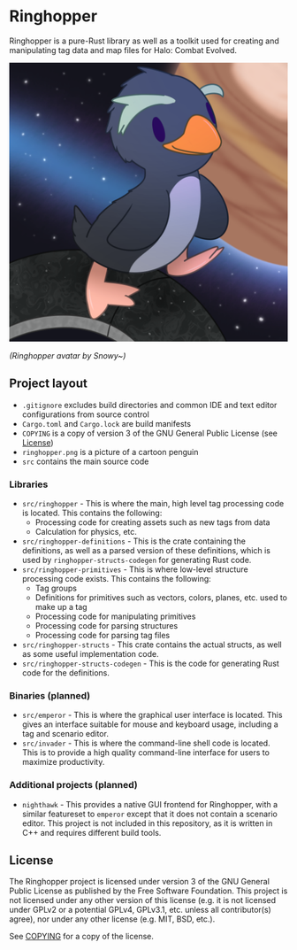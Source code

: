 # Ringhopper

Ringhopper is a pure-Rust library as well as a toolkit used for creating and manipulating tag data and map files for
Halo: Combat Evolved.

![ringhopper icon](ringhopper.png)

_(Ringhopper avatar by Snowy~)_

## Project layout

* `.gitignore` excludes build directories and common IDE and text editor configurations from source control
* `Cargo.toml` and `Cargo.lock` are build manifests
* `COPYING` is a copy of version 3 of the GNU General Public License (see [License](#License))
* `ringhopper.png` is a picture of a cartoon penguin
* `src` contains the main source code

### Libraries

* `src/ringhopper` - This is where the main, high level tag processing code is located. This contains the following:
    * Processing code for creating assets such as new tags from data
    * Calculation for physics, etc.
* `src/ringhopper-definitions` - This is the crate containing the definitions, as well as a parsed version of these
  definitions, which is used by `ringhopper-structs-codegen` for generating Rust code.
* `src/ringhopper-primitives` - This is where low-level structure processing code exists. This contains the following:
    * Tag groups
    * Definitions for primitives such as vectors, colors, planes, etc. used to make up a tag
    * Processing code for manipulating primitives
    * Processing code for parsing structures
    * Processing code for parsing tag files
* `src/ringhopper-structs` - This crate contains the actual structs, as well as some useful implementation code.
* `src/ringhopper-structs-codegen` - This is the code for generating Rust code for the definitions.

### Binaries (planned)

* `src/emperor` - This is where the graphical user interface is located. This gives an interface suitable for mouse and
  keyboard usage, including a tag and scenario editor.
* `src/invader` - This is where the command-line shell code is located. This is to provide a high quality command-line
  interface for users to maximize productivity.

### Additional projects (planned)

* `nighthawk` - This provides a native GUI frontend for Ringhopper, with a similar featureset to `emperor` except that
  it does not contain a scenario editor. This project is not included in this repository, as it is written in C++ and
  requires different build tools.

## License

The Ringhopper project is licensed under version 3 of the GNU General Public License as published by the Free Software
Foundation. This project is not licensed under any other version of this license (e.g. it is not licensed under GPLv2 or
a potential GPLv4, GPLv3.1, etc. unless all contributor(s) agree), nor under any other license (e.g. MIT, BSD, etc.).

See [COPYING](COPYING) for a copy of the license.
